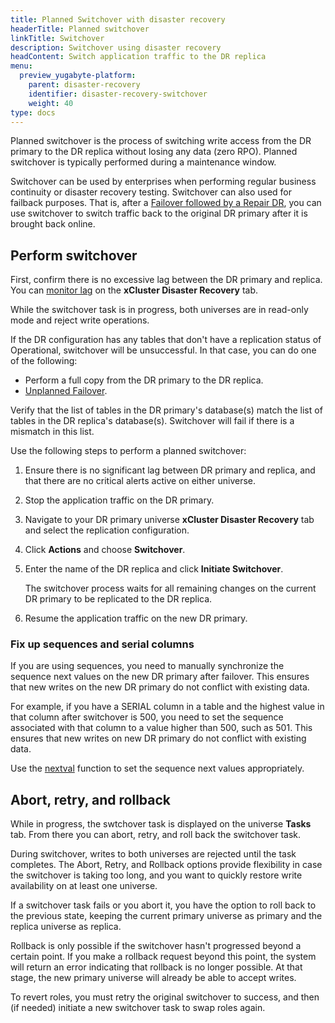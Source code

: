 ```yaml
---
title: Planned Switchover with disaster recovery
headerTitle: Planned switchover
linkTitle: Switchover
description: Switchover using disaster recovery
headContent: Switch application traffic to the DR replica
menu:
  preview_yugabyte-platform:
    parent: disaster-recovery
    identifier: disaster-recovery-switchover
    weight: 40
type: docs
---
```


Planned switchover is the process of switching write access from the DR primary to the DR replica without losing any data (zero RPO). Planned switchover is typically performed during a maintenance window.

Switchover can be used by enterprises when performing regular business continuity or disaster recovery testing. Switchover can also used for failback purposes. That is, after a [Failover followed by a Repair DR](../disaster-recovery-failover/), you can use switchover to switch traffic back to the original DR primary after it is brought back online.

## Perform switchover

First, confirm there is no excessive lag between the DR primary and replica. You can [monitor lag](../disaster-recovery-setup/#monitor-replication) on the **xCluster Disaster Recovery** tab.

While the switchover task is in progress, both universes are in read-only mode and reject write operations.

If the DR configuration has any tables that don't have a replication status of Operational, switchover will be unsuccessful. In that case, you can do one of the following:

- Perform a full copy from the DR primary to the DR replica.
- [Unplanned Failover](../disaster-recovery-failover/).

Verify that the list of tables in the DR primary's database(s) match the list of tables in the DR replica's database(s). Switchover will fail if there is a mismatch in this list.

Use the following steps to perform a planned switchover:

1. Ensure there is no significant lag between DR primary and replica, and that there are no critical alerts active on either universe.

1. Stop the application traffic on the DR primary.

1. Navigate to your DR primary universe **xCluster Disaster Recovery** tab and select the replication configuration.

1. Click **Actions** and choose **Switchover**.

1. Enter the name of the DR replica and click **Initiate Switchover**.

    The switchover process waits for all remaining changes on the current DR primary to be replicated to the DR replica.

1. Resume the application traffic on the new DR primary.

### Fix up sequences and serial columns

If you are using sequences, you need to manually synchronize the sequence next values on the new DR primary after failover. This ensures that new writes on the new DR primary do not conflict with existing data.

For example, if you have a SERIAL column in a table and the highest value in that column after switchover is 500, you need to set the sequence associated with that column to a value higher than 500, such as 501. This ensures that new writes on new DR primary do not conflict with existing data.

Use the [nextval](../../../../api/ysql/exprs/sequence_functions/func_nextval/) function to set the sequence next values appropriately.

## Abort, retry, and rollback

While in progress, the swtchover task is displayed on the universe **Tasks** tab. From there you can abort, retry, and roll back the switchover task.

During switchover, writes to both universes are rejected until the task completes. The Abort, Retry, and Rollback options provide flexibility in case the switchover is taking too long, and you want to quickly restore write availability on at least one universe.

If a switchover task fails or you abort it, you have the option to roll back to the previous state, keeping the current primary universe as primary and the replica universe as replica.

Rollback is only possible if the switchover hasn't progressed beyond a certain point. If you make a rollback request beyond this point, the system will return an error indicating that rollback is no longer possible. At that stage, the new primary universe will already be able to accept writes.

To revert roles, you must retry the original switchover to success, and then (if needed) initiate a new switchover task to swap roles again.
